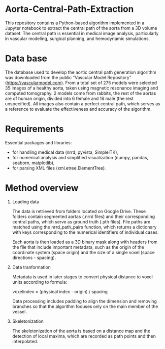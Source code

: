 # Aorta-Central-Path-Extraction
This repository contains a Python-based algorithm implemented in a Jupyter notebook to extract the central path of the aorta from a 3D volume dataset. The central path is essential in medical image analysis, particularly in vascular modeling, surgical planning, and hemodynamic simulations.

# Data base
The database used to develop the aortic central path generation algorithm was downloaded from the public “Vascular Model Repository” (https://vascularmodel.com). From a total set of 275 models were selected 35 images of a healthy aorta, taken using magnetic resonance imaging and computed tomography. 2 models come from rabbits, the rest of the aortas are of human origin, divided into 6 female and 16 male (the rest unspecified). All images also contain a perfect central path, which serves as a reference to evaluate the effectiveness and accuracy of the algorithm.

# Requirements
Essential packages and libraries:
- for handling medical data (nrrd, pyvista, SimpleITK),
- for numerical analysis and simplified visualization (numpy, pandas, seaborn, matplotlib),
- for parsing XML files (xml.etree.ElementTree).

# Method overview
1. Loading data

   The data is retrieved from folders located on Google Drive. These folders contain segmented aortas (.nrrd files) and their corresponding central paths, which serve as ground truth (.pth files). File paths are matched using the nrrd_path_pairs function, which returns a dictionary with keys corresponding to the numerical identifiers of individual cases.

    Each aorta is then loaded as a 3D binary mask along with headers from the file that include important metadata, such as the origin of the coordinate system (space origin) and the size of a single voxel (space directions - spacing).

2. Data tranformation

   Metadata is used in later stages to convert physical distance to voxel units according to formula:

      voxelindex = (physical index - origin) / spacing
   
   Data processing includes padding to align the dimension and removing branches so that the algorithm focuses only on the main member of the vessel.

3. Skeletonization

    The skeletonization of the aorta is based on a distance map and the detection of local maxima, which are recorded as path points and then interpolated.
